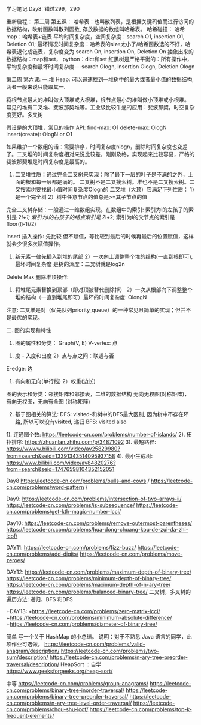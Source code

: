学习笔记
Day8: 错过299，290

重新启程：
第二周 第五课：
哈希表：也叫散列表，是根据关键码值而进行访问的数据结构，映射函数叫散列函数, 存放数据的数组叫哈希表。
哈希碰撞：
哈希map：哈希表+链表
平均时间复杂度，空间复杂度：search O1, insertion O1, Deletion O1;
最坏情况时间复杂度：哈希表的size太小了/哈希函数选的不好，哈希表退化成链表，复杂度变为 search On, insertion On, Deletion On
抽象出来的数据结构：map和set， python：dict和set
红黑树是严格平衡的：所有操作中，平均复杂度和最坏时间复杂度---search Ologn, insertion Ologn, Deletion Ologn

第二周 第六课:
一.堆 Heap: 可以迅速找到一堆树中的最大或者最小值的数据结构, 两者一般来说只能取其一.

将根节点最大的堆叫做大顶堆或大根堆，根节点最小的堆叫做小顶堆或小根堆。
常见的堆有二叉堆、斐波那契堆等。工业级比较牛逼的应用：斐波那契，时空复杂度更好。多叉树

假设是的大顶堆，常见的操作 API:
find-max: O1
delete-max: OlogN
insert(create): OlogN or O1

如果维护一个数组的话：需要排序，时间复杂度nlogn，删除时间复杂度也变差了。二叉堆的时间复杂度相对来说比较差，刚刚及格，实现起来比较容易，严格的斐波那契堆是时间复杂度是最高的。

1. 二叉堆性质：通过完全二叉树来实现：除了最下一层的叶子是不满的之外，上面的根和每一层都是满的。
二叉树不是二叉搜索树。堆也不是二叉搜索树。二叉搜索树要找最小值时间复杂度Ologn的
二叉堆（大顶）它满足下列性质：
1）是一个完全树
2）树中任意节点的值总是>=其子节点的值

完全二叉树存储：一般通过一维数组实现。在数组中的索引: 索引为i的左孩子的索引是 2*i+1; 索引为i的右孩子的结点索引是 2*i+2; 索引为i的父节点的索引是 floor((i-1)/2)

Insert 插入操作: 先比较 但不赋值，等比较到最后的时候再最后的位置赋值，这样就会少很多次赋值操作。
1) 新元素一律先插入到堆的尾部
2）一次向上调整整个堆的结构(一直到根即可), 最坏时间复杂度 是树的深度：二叉树就是log2n

Delete Max 删除堆顶操作:
1) 将堆尾元素替换到顶部（即对顶被替代删除掉）
2）一次从根部向下调整整个堆的结构（一直到堆尾即可）最坏的时间复杂度: OlongN

注意: 二叉堆是对（优先队列priority_queue）的一种常见且简单的实现；但并不是最优的实现。


二. 图的实现和特性
1. 图的属性和分类：
Graph(V, E)
V-vertex: 点
1) 度 - 入度和出度
2）点与点之间：联通与否

E-edge: 边
1) 有向和无向(单行线)
2）权重(边长)

图的表示和分类：邻接矩阵和邻接表，二维的数据结构
无向无权图(对称矩阵)，有向无权图，无向有全图 (对称矩阵)

2. 基于图相关的算法:
DFS: visited-和树中的DFS最大区别, 因为树中不存在环路, 所以可以没有visited, 递归
BFS: visited also

1). 连通图个数: https://leetcode-cn.com/problems/number-of-islands/
2). 拓扑排序: https://zhuanlan.zhihu.com/p/34871092
3). 最短路径: https://wwww.bilibili.com/video/av25829980?from=search&seid=13391343514095937158
4). 最小生成树: https://www.bilibili.com/video/av84820276?from=search&seid=17476598104352152051

Day8
https://leetcode-cn.com/problems/bulls-and-cows /
https://leetcode-cn.com/problems/word-pattern /

Day9:
https://leetcode-cn.com/problems/intersection-of-two-arrays-ii/
https://leetcode-cn.com/problems/is-subsequence/
https://leetcode-cn.com/problems/get-kth-magic-number-lcci/

Day10:
https://leetcode-cn.com/problems/remove-outermost-parentheses/
https://leetcode-cn.com/problems/hua-dong-chuang-kou-de-zui-da-zhi-lcof/

DAY11:
https://leetcode-cn.com/problems/fizz-buzz/
https://leetcode-cn.com/problems/add-digits/
https://leetcode-cn.com/problems/move-zeroes/

DAY12:
https://leetcode-cn.com/problems/maximum-depth-of-binary-tree/
https://leetcode-cn.com/problems/minimum-depth-of-binary-tree/
https://leetcode-cn.com/problems/maximum-depth-of-n-ary-tree/
https://leetcode-cn.com/problems/balanced-binary-tree/
二叉树，多叉树的遍历方法: 递归、BFS 和DFS

+DAY13:
+https://leetcode-cn.com/problems/zero-matrix-lcci/
+https://leetcode-cn.com/problems/minimum-absolute-difference/
+https://leetcode-cn.com/problems/diameter-of-binary-tree/

简单
写一个关于 HashMap 的小总结。
说明：对于不熟悉 Java 语言的同学，此项作业可选做。
https://leetcode-cn.com/problems/valid-anagram/description/
https://leetcode-cn.com/problems/two-sum/description/
https://leetcode-cn.com/problems/n-ary-tree-preorder-traversal/description/
HeapSort ：自学 https://www.geeksforgeeks.org/heap-sort/

中等
https://leetcode-cn.com/problems/group-anagrams/
https://leetcode-cn.com/problems/binary-tree-inorder-traversal/
https://leetcode-cn.com/problems/binary-tree-preorder-traversal/
https://leetcode-cn.com/problems/n-ary-tree-level-order-traversal/
https://leetcode-cn.com/problems/chou-shu-lcof/
https://leetcode-cn.com/problems/top-k-frequent-elements/
